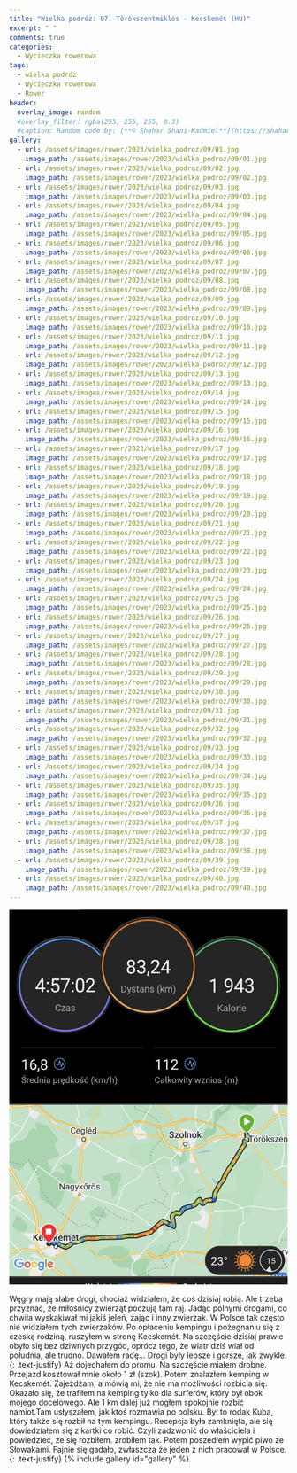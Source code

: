 ```yaml
---
title: "Wielka podróż: 07. Törökszentmiklós - Kecskemét (HU)"
excerpt: " "
comments: true
categories:
  - Wycieczka rowerowa
tags:
  - wielka podróż
  - Wycieczka rowerowa
  - Rower
header:
  overlay_image: random
  #overlay_filter: rgba(255, 255, 255, 0.3)
  #caption: Random code by: [**© Shahar Shani-Kadmiel**](https://shaharkadmiel.github.io)"
gallery:
  - url: /assets/images/rower/2023/wielka_podroz/09/01.jpg
    image_path: /assets/images/rower/2023/wielka_podroz/09/01.jpg
  - url: /assets/images/rower/2023/wielka_podroz/09/02.jpg
    image_path: /assets/images/rower/2023/wielka_podroz/09/02.jpg
  - url: /assets/images/rower/2023/wielka_podroz/09/03.jpg
    image_path: /assets/images/rower/2023/wielka_podroz/09/03.jpg
  - url: /assets/images/rower/2023/wielka_podroz/09/04.jpg
    image_path: /assets/images/rower/2023/wielka_podroz/09/04.jpg
  - url: /assets/images/rower/2023/wielka_podroz/09/05.jpg
    image_path: /assets/images/rower/2023/wielka_podroz/09/05.jpg
  - url: /assets/images/rower/2023/wielka_podroz/09/06.jpg
    image_path: /assets/images/rower/2023/wielka_podroz/09/06.jpg
  - url: /assets/images/rower/2023/wielka_podroz/09/07.jpg
    image_path: /assets/images/rower/2023/wielka_podroz/09/07.jpg
  - url: /assets/images/rower/2023/wielka_podroz/09/08.jpg
    image_path: /assets/images/rower/2023/wielka_podroz/09/08.jpg
  - url: /assets/images/rower/2023/wielka_podroz/09/09.jpg
    image_path: /assets/images/rower/2023/wielka_podroz/09/09.jpg
  - url: /assets/images/rower/2023/wielka_podroz/09/10.jpg
    image_path: /assets/images/rower/2023/wielka_podroz/09/10.jpg
  - url: /assets/images/rower/2023/wielka_podroz/09/11.jpg
    image_path: /assets/images/rower/2023/wielka_podroz/09/11.jpg
  - url: /assets/images/rower/2023/wielka_podroz/09/12.jpg
    image_path: /assets/images/rower/2023/wielka_podroz/09/12.jpg
  - url: /assets/images/rower/2023/wielka_podroz/09/13.jpg
    image_path: /assets/images/rower/2023/wielka_podroz/09/13.jpg
  - url: /assets/images/rower/2023/wielka_podroz/09/14.jpg
    image_path: /assets/images/rower/2023/wielka_podroz/09/14.jpg
  - url: /assets/images/rower/2023/wielka_podroz/09/15.jpg
    image_path: /assets/images/rower/2023/wielka_podroz/09/15.jpg
  - url: /assets/images/rower/2023/wielka_podroz/09/16.jpg
    image_path: /assets/images/rower/2023/wielka_podroz/09/16.jpg
  - url: /assets/images/rower/2023/wielka_podroz/09/17.jpg
    image_path: /assets/images/rower/2023/wielka_podroz/09/17.jpg
  - url: /assets/images/rower/2023/wielka_podroz/09/18.jpg
    image_path: /assets/images/rower/2023/wielka_podroz/09/18.jpg
  - url: /assets/images/rower/2023/wielka_podroz/09/19.jpg
    image_path: /assets/images/rower/2023/wielka_podroz/09/19.jpg
  - url: /assets/images/rower/2023/wielka_podroz/09/20.jpg
    image_path: /assets/images/rower/2023/wielka_podroz/09/20.jpg
  - url: /assets/images/rower/2023/wielka_podroz/09/21.jpg
    image_path: /assets/images/rower/2023/wielka_podroz/09/21.jpg
  - url: /assets/images/rower/2023/wielka_podroz/09/22.jpg
    image_path: /assets/images/rower/2023/wielka_podroz/09/22.jpg
  - url: /assets/images/rower/2023/wielka_podroz/09/23.jpg
    image_path: /assets/images/rower/2023/wielka_podroz/09/23.jpg
  - url: /assets/images/rower/2023/wielka_podroz/09/24.jpg
    image_path: /assets/images/rower/2023/wielka_podroz/09/24.jpg
  - url: /assets/images/rower/2023/wielka_podroz/09/25.jpg
    image_path: /assets/images/rower/2023/wielka_podroz/09/25.jpg
  - url: /assets/images/rower/2023/wielka_podroz/09/26.jpg
    image_path: /assets/images/rower/2023/wielka_podroz/09/26.jpg
  - url: /assets/images/rower/2023/wielka_podroz/09/27.jpg
    image_path: /assets/images/rower/2023/wielka_podroz/09/27.jpg
  - url: /assets/images/rower/2023/wielka_podroz/09/28.jpg
    image_path: /assets/images/rower/2023/wielka_podroz/09/28.jpg
  - url: /assets/images/rower/2023/wielka_podroz/09/29.jpg
    image_path: /assets/images/rower/2023/wielka_podroz/09/29.jpg
  - url: /assets/images/rower/2023/wielka_podroz/09/30.jpg
    image_path: /assets/images/rower/2023/wielka_podroz/09/30.jpg
  - url: /assets/images/rower/2023/wielka_podroz/09/31.jpg
    image_path: /assets/images/rower/2023/wielka_podroz/09/31.jpg
  - url: /assets/images/rower/2023/wielka_podroz/09/32.jpg
    image_path: /assets/images/rower/2023/wielka_podroz/09/32.jpg
  - url: /assets/images/rower/2023/wielka_podroz/09/33.jpg
    image_path: /assets/images/rower/2023/wielka_podroz/09/33.jpg
  - url: /assets/images/rower/2023/wielka_podroz/09/34.jpg
    image_path: /assets/images/rower/2023/wielka_podroz/09/34.jpg
  - url: /assets/images/rower/2023/wielka_podroz/09/35.jpg
    image_path: /assets/images/rower/2023/wielka_podroz/09/35.jpg
  - url: /assets/images/rower/2023/wielka_podroz/09/36.jpg
    image_path: /assets/images/rower/2023/wielka_podroz/09/36.jpg
  - url: /assets/images/rower/2023/wielka_podroz/09/37.jpg
    image_path: /assets/images/rower/2023/wielka_podroz/09/37.jpg
  - url: /assets/images/rower/2023/wielka_podroz/09/38.jpg
    image_path: /assets/images/rower/2023/wielka_podroz/09/38.jpg
  - url: /assets/images/rower/2023/wielka_podroz/09/39.jpg
    image_path: /assets/images/rower/2023/wielka_podroz/09/39.jpg
  - url: /assets/images/rower/2023/wielka_podroz/09/40.jpg
    image_path: /assets/images/rower/2023/wielka_podroz/09/40.jpg
---
```

[![mapka](/assets/images/rower/2023/wielka_podroz/09/mapka.png)](https://connect.garmin.com/modern/activity/11750644617)

Węgry mają słabe drogi, chociaż widziałem, że coś dzisiaj robią. Ale trzeba przyznać, że miłośnicy zwierząt poczują tam raj. Jadąc polnymi drogami, co chwila wyskakiwał mi jakiś jeleń, zając i inny zwierzak. W Polsce tak często nie widziałem tych zwierzaków. Po opłaceniu kempingu i pożegnaniu się z czeską rodziną, ruszyłem w stronę Kecskemét. Na szczęście dzisiaj prawie obyło się bez dziwnych przygód, oprócz tego, że wiatr dziś wiał od południa, ale trudno. Dawałem radę... Drogi były lepsze i gorsze, jak zwykle.
{: .text-justify}
Aż dojechałem do promu. Na szczęście miałem drobne. Przejazd kosztował mnie około 1 zł (szok). Potem znalazłem kemping w Kecskemét. Zajeżdżam, a mówią mi, że nie ma możliwości rozbicia się. Okazało się, że trafiłem na kemping tylko dla surferów, który był obok mojego docelowego. Ale 1 km dalej już mogłem spokojnie rozbić namiot.Tam usłyszałem, jak ktoś rozmawia po polsku. Był to rodak Kuba, który także się rozbił na tym kempingu. Recepcja była zamknięta, ale się dowiedziałem się z kartki co robić. Czyli zadzwonić do właściciela i powiedzieć, że się rozbiłem. zrobiłem tak. Potem poszedłem wypić piwo ze Słowakami. Fajnie się gadało, zwłaszcza że jeden z nich pracował w Polsce.
{: .text-justify}
{% include gallery id="gallery" %}
